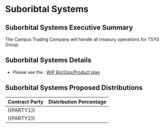 
# Suboribtal Systems 

## Suborbital Systems Executive Summary

The Campus Trading Company will handle all treasury operations for TSYS Group.

## Suborbital Systems Details

- Please see the : [WIP Biz/Ops/Product plan](https://git.knownelement.com/Suborbital-Systems/subo-bizopprodplan)

## Suborbital Systems Proposed Distributions

| Contract Party | Distribution Percentage |
| -------------- | ----------------------- |
| {{PARTY1}}     |                     |
| {{PARTY2}}     |                         |
